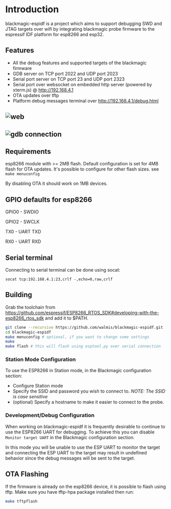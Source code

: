 # Introduction

blackmagic-espidf is a project which aims to support debugging SWD and JTAG targets over wifi by integrating blackmagic probe firmware to the espressif IDF platform for esp8266 and esp32.

## Features

- All the debug features and supported targets of the blackmagic firmware
- GDB server on TCP port 2022 and UDP port 2023
- Serial port server on TCP port 23 and UDP port 2323
- Serial port over websocket on embedded http server (powered by xterm.js) @ http://192.168.4.1
- OTA updates over tftp
- Platform debug messages terminal over http://192.168.4.1/debug.html

## ![web](images/web.gif)

## ![gdb connection](images/gdb.gif)

## Requirements

esp8266 module with >= 2MB flash. Default configuration is set for 4MB flash for OTA updates. It's possible to configure for other flash sizes. see `make menuconfig`

By disabling OTA it should work on 1MB devices.

## GPIO defaults for esp8266

GPIO0 - SWDIO

GPIO2 - SWCLK

TX0 - UART TXD

RX0  - UART RXD

## Serial terminal

Connecting to serial terminal can be done using socat:

```
socat tcp:192.168.4.1:23,crlf -,echo=0,raw,crlf
```

## Building

Grab the toolchain from https://github.com/espressif/ESP8266_RTOS_SDK#developing-with-the-esp8266_rtos_sdk  and add it to $PATH.

```bash
git clone --recursive https://github.com/walmis/blackmagic-espidf.git
cd blackmagic-espidf
make menuconfig # optional, if you want to change some settings
make
make flash # this will flash using esptool.py over serial connection
```

### Station Mode Configuration

To use the ESP8266 in Station mode, in the Blackmagic configuration section:
- Configure Station mode
- Specify the SSID and password you wish to connect to.  *NOTE: The SSID is case sensitive*
- (optional) Specify a hostname to make it easier to connect to the probe.

### Development/Debug Configuration

When working on blackmagic-espidf it is frequently desirable to continue to use the ESP8266 UART for debugging.  To achieve this you can disable `Monitor target UART` in the Blackmagic configuration section.

In this mode you will be unable to use the ESP UART to monitor the target and connecting the ESP UART to the target may result in undefined behavior since the debug messages will be sent to the target.

## OTA Flashing

If the firmware is already on the esp8266 device, it is possible to flash using tftp. Make sure you have tftp-hpa package installed then run:

```bash
make tftpflash
```
